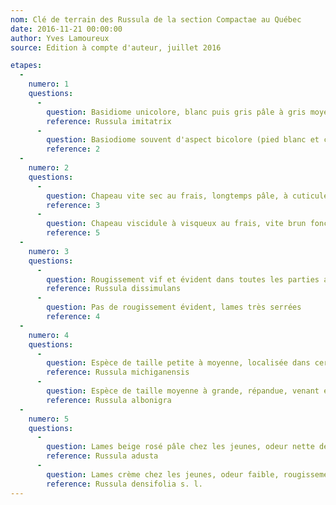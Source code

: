 ```yaml
---
nom: Clé de terrain des Russula de la section Compactae au Québec
date: 2016-11-21 00:00:00
author: Yves Lamoureux
source: Edition à compte d'auteur, juillet 2016

etapes:
  -
    numero: 1
    questions:
      -
        question: Basidiome unicolore, blanc puis gris pâle à gris moyen dans la vieillesse, immuable ou presque au froissement et à la coupe, lames épaisses, larges et espacées, cuticule piléique peu distincte (donc non détachable), toujours sèche (connue de plusieurs endroits, mais seulement dans Lanaudière)
        reference: Russula imitatrix
      -
        question: Basiodiome souvent d'aspect bicolore (pied blanc et chapeau foncé au centre), surtout avec l'âge, rougissant ou noircissant distinctement au froissement ou à la coupe, parfois seulement au bout d'une minute ou deux
        reference: 2
  -
    numero: 2
    questions:
      -
        question: Chapeau vite sec au frais, longtemps pâle, à cuticule non distincte, donc non détachable
        reference: 3
      -
        question: Chapeau viscidule à visqueux au frais, vite brun foncé vers le centre, à cuticule distincte, détachable tout au bord, sur au moins le 1/5 du rayon (juste un peu suffit)
        reference: 5
  -
    numero: 3
    questions:
      -
        question: Rougissement vif et évident dans toutes les parties au bout de trente secondes, lames nettement espacées
        reference: Russula dissimulans
      -
        question: Pas de rougissement évident, lames très serrées
        reference: 4
  -
    numero: 4
    questions:
      -
        question: Espèce de taille petite à moyenne, localisée dans certaines chênaies argileuses de la vallée du Saint-Laurent, lames extrêmement serrées, basidiome souvent irrégulier à maturité, plus ou moins brunissant avant de noicir, chapeau atteignant 50-120 mm Ø
        reference: Russula michiganensis
      -
        question: Espèce de taille moyenne à grande, répandue, venant en plaine ou en montagne, sous conifères ou bouleaux, basidiome de forme régulière, noircissant rapidement au froissement, sans brunissement préalable, chapeau atteignant 80-150 mm Ø, lames très serrées, juste un peu moins que chez l'espèce précédente
        reference: Russula albonigra
  -
    numero: 5
    questions:
      -
        question: Lames beige rosé pâle chez les jeunes, odeur nette de moisi (lie de vin, cave humide, etc.), rougissement lent et peu marqué avant le noircissement, seulement avec conifères
        reference: Russula adusta
      -
        question: Lames crème chez les jeunes, odeur faible, rougissement plus net que chez l'espèce précédente, avec feuillus ou conifères (ce taxon est multispécifique en Amérique du Nord)
        reference: Russula densifolia s. l.
---
```

